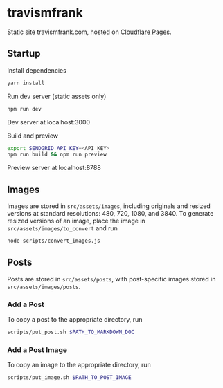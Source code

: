 # travismfrank
Static site travismfrank.com, hosted on [Cloudflare Pages](https://developers.cloudflare.com/pages/).

## Startup
Install dependencies

```zsh
yarn install
```

Run dev server (static assets only)

```zsh
npm run dev
```

Dev server at localhost:3000

Build and preview

```zsh
export SENDGRID_API_KEY=<API_KEY>
npm run build && npm run preview
```

Preview server at localhost:8788

## Images
Images are stored in `src/assets/images`, including originals and resized versions at standard resolutions: 480, 720, 1080, and 3840.  To generate resized versions of an image, place the image in `src/assets/images/to_convert` and run

```zsh
node scripts/convert_images.js
```

## Posts
Posts are stored in `src/assets/posts`, with post-specific images stored in `src/assets/images/posts`.

### Add a Post
To copy a post to the appropriate directory, run

```zsh
scripts/put_post.sh $PATH_TO_MARKDOWN_DOC
```

### Add a Post Image
To copy an image to the appropriate directory, run

```zsh
scripts/put_image.sh $PATH_TO_POST_IMAGE
```
